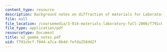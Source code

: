 ```yaml
---
content_type: resource
description: Background notes on diffraction of materials for Laboratory 2.
file: null
file_location: /coursemedia/3-014-materials-laboratory-fall-2006/f791cbcf7044a7ca8b4dfefda258dd2f_w2_gamma_notes.pdf
file_type: application/pdf
resourcetype: Document
title: w2_gamma_notes.pdf
uid: f791cbcf-7044-a7ca-8b4d-fefda258dd2f
---
```

